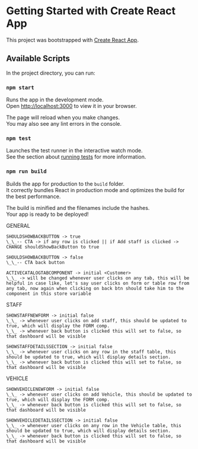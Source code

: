 # Getting Started with Create React App

This project was bootstrapped with [Create React App](https://github.com/facebook/create-react-app).

## Available Scripts

In the project directory, you can run:

### `npm start`

Runs the app in the development mode.\
Open [http://localhost:3000](http://localhost:3000) to view it in your browser.

The page will reload when you make changes.\
You may also see any lint errors in the console.

### `npm test`

Launches the test runner in the interactive watch mode.\
See the section about [running tests](https://facebook.github.io/create-react-app/docs/running-tests) for more information.

### `npm run build`

Builds the app for production to the `build` folder.\
It correctly bundles React in production mode and optimizes the build for the best performance.

The build is minified and the filenames include the hashes.\
Your app is ready to be deployed!

<!-- About store for catalog tabs -->

GENERAL

    SHOULDSHOWBACKBUTTON -> true
    \_\_-- CTA -> if any row is clicked || if Add staff is clicked -> CHANGE shouldShowBackButton to true

    SHOULDSHOWBACKBUTTON -> false
    \_\_-- CTA back button

    ACTIVECATALOGTABCOMPONENT -> initial <Customer>
    \_\_ -> will be changed whenever user clicks on any tab, this will be helpful in case like, let's say user clicks on form or table row from any tab, now again when clicking on back btn should take him to the component in this store variable

STAFF

    SHOWSTAFFNEWFORM -> initial false
    \_\_ -> whenever user clicks on add staff, this should be updated to true, which will display the FORM comp.
    \_\_ -> whenever back button is clicked this will set to false, so that dashboard will be visible

    SHOWSTAFFDETAILSSECTION -> initial false
    \_\_ -> whenever user clicks on any row in the staff table, this should be updated to true, which will display details section.
    \_\_ -> whenever back button is clicked this will set to false, so that dashboard will be visible

VEHICLE

    SHOWVEHICLENEWFORM -> initial false
    \_\_ -> whenever user clicks on add Vehicle, this should be updated to true, which will display the FORM comp.
    \_\_ -> whenever back button is clicked this will set to false, so that dashboard will be visible

    SHOWVEHICLEDETAILSSECTION -> initial false
    \_\_ -> whenever user clicks on any row in the Vehicle table, this should be updated to true, which will display details section.
    \_\_ -> whenever back button is clicked this will set to false, so that dashboard will be visible
